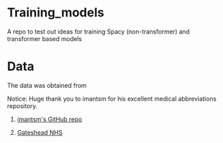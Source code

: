 # Training_models
A repo to test out ideas for training Spacy (non-transformer) and  transformer based models

# Data
The data was obtained from 

Notice: Huge thank you to imantsm for his excellent medical abbreviations repository. 


1. [imantsm's GitHub repo](https://github.com/imantsm/medical_abbreviations)

2. [Gateshead NHS](https://www.gatesheadhealth.nhs.uk/wp-content/uploads/2022/03/Approved-abbreviations-list-v5-2018-06-17.pdf)
